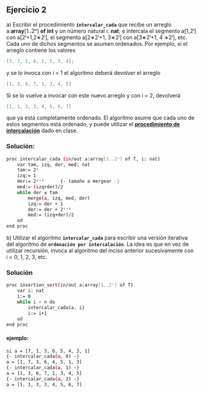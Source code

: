 ## Ejercicio 2
a) Escribir el procedimiento **`intercalar_cada`** que recibe un arreglo a:**array**[1..2ⁿ] **of int** y un número natural i: **nat**; e intercala el segmento a[1,2ⁱ] con a[2ⁱ+1,2∗2ⁱ], el segmento a[2∗2ⁱ+1, 3∗2ⁱ] con a[3∗2ⁱ+1, 4 ∗2ⁱ], etc. Cada uno de dichos segmentos se asumen ordenados. Por ejemplo, si el arreglo contiene los valores
```c
[3, 7, 1, 6, 1, 5, 3, 4];
```
y se lo invoca con i = 1 el algoritmo deberá devolver el arreglo
```c
[1, 3, 6, 7, 1, 3, 4, 5]
```

Si se lo vuelve a invocar
con este nuevo arreglo y con i = 2, devolverá 
```c
[1, 1, 3, 3, 4, 5, 6, 7]
```
que ya está completamente ordenado. El algoritmo asume que cada uno de estos segmentos está ordenado, y puede utilizar el **[procedimiento de intercalación](https://famaf.aulavirtual.unc.edu.ar/pluginfile.php/5592/course/section/693/02.ordenacion.avanzada.pdf)** dado en clase.

### Solución:
```bash
proc intercalar_cada (in/out a:array[1..2ⁿ] of T, i: nat)
    var tam, izq, der, med: nat
    tam:= 2ⁿ
    izq:= 1
    der:= 2ⁱ⁺¹      {- tamaño a mergear -}
    med:= (izq+der)/2
    while der ≤ tam
        merge(a, izq, med, der)
        izq:= der + 1
        der:= der + 2ⁱ⁺¹
        med:= (izq+der)/2
    od
end proc
```



b) Utilizar el algoritmo **`intercalar_cada`** para escribir una versión iterativa del algoritmo de **`ordenación por intercalación`**. La idea es que en vez de utilizar recursión, invoca al algoritmo del inciso anterior sucesivamente con i = 0, 1, 2, 3, etc.

### Solución
```bash
proc insertion_sort(in/out a:array[1..2ⁿ] of T)
    var i: nat
    i:= 0
    while i < n do
        intercalar_cada(a, i)
        i:= i+1
    od
end proc
```
#### ejemplo:
```bash
si a = [7, 1, 3, 6, 5, 4, 3, 1]
{- intercalar_cada(a, 0) -}
a = [1, 7, 3, 6, 4, 5, 1, 3]
{- intercalar_cada(a, 1) -}
a = [1, 3, 6, 7, 1, 3, 4, 5]
{- intercalar_cada(a, 2) -}
a = [1, 1, 3, 3, 4, 5, 6, 7]
```